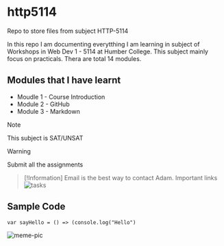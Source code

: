 # http5114
Repo to store files from subject HTTP-5114

In this repo I am documenting everytthing I am learning in subject of Workshops in Web Dev 1 - 5114 at Humber College. This subject mainly focus on practicals. Thera are total 14 modules.

## Modules that I have learnt

- Moudle 1 - Course Introduction
- Module 2 - GitHub
- Module 3 - Markdown

> [!Note]
This subject is SAT/UNSAT

> [!Warning]
Submit all the assignments

> [!Information]
Email is the best way to contact Adam.
Important links
> ![tasks](https://tasks.brickmmo.com/)

## Sample Code

`var sayHello = () => (console.log("Hello")`

![meme-pic](https://tasks.brickmmo.com/images/meme-hate-love.jpeg)





